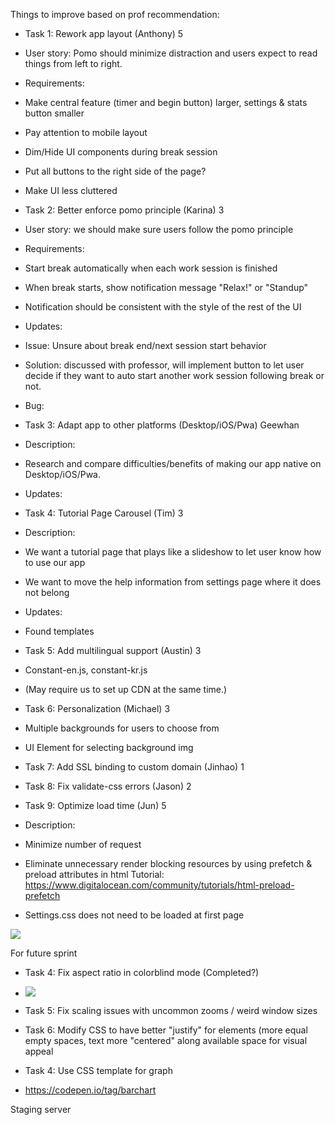 Things to improve based on prof recommendation: 

-   Task 1: Rework app layout (Anthony) 5

-   User story: Pomo should minimize distraction and users expect to read things from left to right.

-   Requirements:

-   Make central feature (timer and begin button) larger, settings & stats button smaller

-   Pay attention to mobile layout

-   Dim/Hide UI components during break session

-   Put all buttons to the right side of the page?

-   Make UI less cluttered

-   Task 2: Better enforce pomo principle (Karina) 3

-   User story: we should make sure users follow the pomo principle

-   Requirements: 

-   Start break automatically when each work session is finished

-   When break starts, show notification message "Relax!" or "Standup"

-   Notification should be consistent with the style of the rest of the UI

-   Updates:

-   Issue: Unsure about break end/next session start behavior

-   Solution: discussed with professor, will implement button to let user decide if they want to auto start another work session following break or not.

-   Bug: 

-   Task 3: Adapt app to other platforms (Desktop/iOS/Pwa) Geewhan

-   Description:

-   Research and compare difficulties/benefits of making our app native on Desktop/iOS/Pwa.

-   Updates: 

-   Task 4: Tutorial Page Carousel (Tim) 3

-   Description:

-   We want a tutorial page that plays like a slideshow to let user know how to use our app

-   We want to move the help information from settings page where it does not belong

-   Updates:

-   Found templates 

-   Task 5: Add multilingual support (Austin) 3

-   Constant-en.js, constant-kr.js

-   (May require us to set up CDN at the same time.) 

-   Task 6: Personalization (Michael) 3 

-   Multiple backgrounds for users to choose from

-   UI Element for selecting background img

-   Task 7: Add SSL binding to custom domain (Jinhao) 1

-   Task 8: Fix validate-css errors (Jason) 2

-   Task 9: Optimize load time (Jun) 5

-   Description:

-   Minimize number of request

-   Eliminate unnecessary render blocking resources by using prefetch & preload attributes in html Tutorial: <https://www.digitalocean.com/community/tutorials/html-preload-prefetch>

-   Settings.css does not need to be loaded at first page

![](https://lh3.googleusercontent.com/_hbyYFERZkozgtX9Zc06NhVoZwz41WGRrXlAx2AQbSa2UGUsv8S4RI54ELnVz5BVpPikcznP-Vo7D8oMWj27SOTtCxeow3xP81Nk8HRp-m8TW6Ey8f3L40eOXSTuTKHokC-gBIPnPZAyAtge2Q)

For future sprint

-   Task 4: Fix aspect ratio in colorblind mode (Completed?) 

-   ![](https://lh5.googleusercontent.com/Z8TQMHF5bKWRA4BSPVaa3tm2yZzBaWGqxiWUoFWwKNIs1haRLY-Yy-StDztKYrRT8Q3KszXsXVRMPE5yGrXrIYAYFT9GygWrI2FdlwZXF5pwYXQFBoIxDXG6G9PQB_cPcdYcs1GBMwRNyGCutQ)

-   Task 5: Fix scaling issues with uncommon zooms / weird window sizes

-   Task 6: Modify CSS to have better "justify" for elements (more equal empty spaces, text more "centered" along available space for visual appeal

-   Task 4: Use CSS template for graph

-   <https://codepen.io/tag/barchart>

Staging server